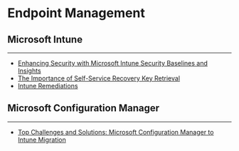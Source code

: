 # Endpoint Management


## Microsoft Intune
---

- [Enhancing Security with Microsoft Intune Security Baselines and Insights](./intune/baselineinsights.md)
- [The Importance of Self-Service Recovery Key Retrieval](./intune/bitlocker_selfservice.md)
- [Intune Remediations](./intune/remediations.md)


## Microsoft Configuration Manager
---

- [Top Challenges and Solutions: Microsoft Configuration Manager to Intune Migration](./configmgr/challengesolution-mcmtointune.md)